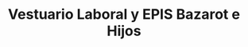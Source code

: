 ---
title: "Vestuario Laboral y EPIS Bazarot e Hijos"
url: /sevilla/vestuario-laboral-y-epis-bazarot-e-hijos/
shop: ropa
---